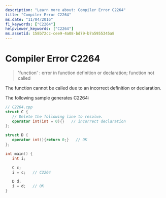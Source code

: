 ```yaml
---
description: "Learn more about: Compiler Error C2264"
title: "Compiler Error C2264"
ms.date: "11/04/2016"
f1_keywords: ["C2264"]
helpviewer_keywords: ["C2264"]
ms.assetid: 158b72cc-cee9-4a08-bd79-b7a5955345a8
---
```

# Compiler Error C2264

> 'function' : error in function definition or declaration; function not called

The function cannot be called due to an incorrect definition or declaration.

The following sample generates C2264:

```cpp
// C2264.cpp
struct C {
   // Delete the following line to resolve.
   operator int(int = 0){}   // incorrect declaration
};

struct D {
   operator int(){return 0;}   // OK
};

int main() {
   int i;

   C c;
   i = c;   // C2264

   D d;
   i = d;   // OK
}
```
